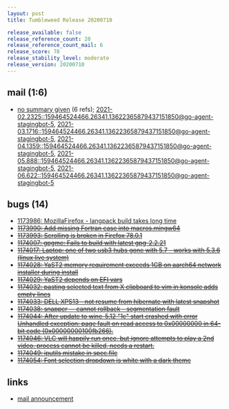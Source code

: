 ```yaml
---
layout: post
title: Tumbleweed Release 20200710

release_available: false
release_reference_count: 20
release_reference_count_mail: 6
release_score: 78
release_stability_level: moderate
release_version: 20200710
---
```


## mail (1:6)

- [no summary given](https://lists.opensuse.org/archives/list/factory@lists.opensuse.org/thread/EWSHXAFU62WQY2NFFVCZTDOEBWD2ESAB) (6 refs); [2021-02.2325::<159464524466.26341.13622365879437151850@go-agent-stagingbot-5>](https://lists.opensuse.org/archives/list/factory@lists.opensuse.org/thread/EWSHXAFU62WQY2NFFVCZTDOEBWD2ESAB), [2021-03.1716::<159464524466.26341.13622365879437151850@go-agent-stagingbot-5>](https://lists.opensuse.org/archives/list/factory@lists.opensuse.org/thread/EWSHXAFU62WQY2NFFVCZTDOEBWD2ESAB), [2021-04.1359::<159464524466.26341.13622365879437151850@go-agent-stagingbot-5>](https://lists.opensuse.org/archives/list/factory@lists.opensuse.org/thread/EWSHXAFU62WQY2NFFVCZTDOEBWD2ESAB), [2021-05.888::<159464524466.26341.13622365879437151850@go-agent-stagingbot-5>](https://lists.opensuse.org/archives/list/factory@lists.opensuse.org/thread/EWSHXAFU62WQY2NFFVCZTDOEBWD2ESAB), [2021-06.622::<159464524466.26341.13622365879437151850@go-agent-stagingbot-5>](https://lists.opensuse.org/archives/list/factory@lists.opensuse.org/thread/EWSHXAFU62WQY2NFFVCZTDOEBWD2ESAB)

## bugs (14)

<!--more-->

- [1173986: MozillaFirefox - langpack build takes long time](https://bugzilla.opensuse.org/show_bug.cgi?id=1173986)
- ~~[1173990: Add missing Fortran case into macros.mingw64](https://bugzilla.opensuse.org/show_bug.cgi?id=1173990)~~
- ~~[1173993: Scrolling is broken in Firefox 78.0.1](https://bugzilla.opensuse.org/show_bug.cgi?id=1173993)~~
- ~~[1174007: gpgme: Fails to build with latest gpg-2.2.21](https://bugzilla.opensuse.org/show_bug.cgi?id=1174007)~~
- ~~[1174017: Laptop:  one of two usb3 hubs gone with 5.7 - works with 5.3.6 (linux live system)](https://bugzilla.opensuse.org/show_bug.cgi?id=1174017)~~
- ~~[1174028: YaST2 memory requirement exceeds 1GB on aarch64 network installer during install](https://bugzilla.opensuse.org/show_bug.cgi?id=1174028)~~
- ~~[1174029: YaST2 depends on EFI vars](https://bugzilla.opensuse.org/show_bug.cgi?id=1174029)~~
- ~~[1174032: pasting selected text from X clipboard to vim in konsole adds empty lines](https://bugzilla.opensuse.org/show_bug.cgi?id=1174032)~~
- ~~[1174033: DELL XPS13 - not resume from hibernate with latest snapshot](https://bugzilla.opensuse.org/show_bug.cgi?id=1174033)~~
- ~~[1174038: snapper -- cannot rollback - segmentation fault](https://bugzilla.opensuse.org/show_bug.cgi?id=1174038)~~
- ~~[1174044: After update to wine-5.12 "1c" start crashed with error Unhandled exception: page fault on read access to 0x00000000 in 64-bit code (0x00000000100fb266).](https://bugzilla.opensuse.org/show_bug.cgi?id=1174044)~~
- ~~[1174046: VLC will happily run once, but ignore attempts to play a 2nd video. process cannot be killed, needs a restart.](https://bugzilla.opensuse.org/show_bug.cgi?id=1174046)~~
- ~~[1174049: iputils mistake in spec.file](https://bugzilla.opensuse.org/show_bug.cgi?id=1174049)~~
- ~~[1174054: Font selection dropdown is white with a dark theme](https://bugzilla.opensuse.org/show_bug.cgi?id=1174054)~~



## links

- [mail announcement](https://lists.opensuse.org/archives/list/factory@lists.opensuse.org/thread/EWSHXAFU62WQY2NFFVCZTDOEBWD2ESAB)
